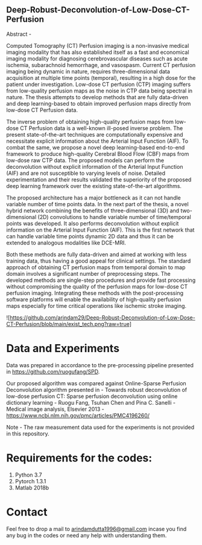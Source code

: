 
## Deep-Robust-Deconvolution-of-Low-Dose-CT-Perfusion

Abstract - 

Computed Tomography (CT) Perfusion imaging is a non-invasive medical imaging modality that has also established itself as a fast and economical imaging modality for diagnosing cerebrovascular diseases such as acute ischemia, subarachnoid hemorrhage, and vasospasm. Current CT perfusion imaging being dynamic in nature, requires three-dimensional data acquisition at multiple time points (temporal), resulting in a high dose for the patient under investigation. Low-dose CT perfusion (CTP) imaging suffers from low-quality perfusion maps as the noise in CTP data being spectral in nature. The thesis attempts to develop methods that are fully data-driven and deep learning-based to obtain improved perfusion maps directly from low-dose CT Perfusion data.

The inverse problem of obtaining high-quality perfusion maps from low-dose CT Perfusion data is a well-known ill-posed inverse problem. The present state-of-the-art techniques are computationally expensive and necessitate explicit information about the Arterial Input Function (AIF). To combat the same, we propose a novel deep learning-based end-to-end framework to produce high-quality Cerebral Blood Flow (CBF) maps from low-dose raw CTP data. The proposed models can perform the deconvolution without explicit information of the Arterial Input Function (AIF) and are not susceptible to varying levels of noise. Detailed experimentation and their results validated the superiority of the proposed deep learning framework over the existing state-of-the-art algorithms. 

The proposed architecture has a major bottleneck as it can not handle variable number of time points data. In the next part of the thesis, a novel hybrid network combining the benefits of three-dimensional (3D) and two-dimensional (2D) convolutions to handle variable number of time/temporal points was developed. It also performs deconvolution without explicit information on the Arterial Input Function (AIF). This is the first network that can handle variable time points dynamic 2D data and thus it can be extended to analogous modalities like DCE-MRI.

Both these methods are fully data-driven and aimed at working with less training data, thus having a good appeal for clinical settings. The standard approach of obtaining CT perfusion maps from temporal domain to map domain involves a significant number of preprocessing steps. The developed methods are single-step procedures and provide fast processing without compromising the quality of the perfusion maps for low-dose CT perfusion imaging. Integrating these methods with the post-processing software platforms will enable the availability of high-quality perfusion maps especially for time critical operations like ischemic stroke imaging. 

![https://github.com/arindam29/Deep-Robust-Deconvolution-of-Low-Dose-CT-Perfusion/blob/main/exist_tech.png?raw=true]

# Data and Experiments

Data was prepared in accordance to the pre-processing pipeline presented in https://github.com/ruogufang/SPD.

Our proposed algorithm was compared against Online-Sparse Perfusion Deconvolution algorithm presented in - Towards robust deconvolution of low-dose perfusion CT: Sparse perfusion deconvolution using online dictionary learning - 
Ruogu Fang, Tsuhan Chen and Pina C. Sanelli - Medical image analysis, Elsevier 2013 - https://www.ncbi.nlm.nih.gov/pmc/articles/PMC4196260/

Note - The raw measurement data used for the experiments is not provided in this repository.

# Requirements for the codes:

1. Python 3.7
2. Pytorch 1.3.1
3. Matlab 2018b

# Contact
Feel free to drop a mail to arindamdutta1996@gmail.com incase you find any bug in the codes or need any help with understanding them. 
